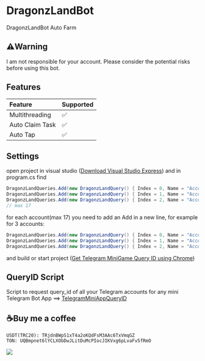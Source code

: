 # DragonzLandBot
DragonzLandBot Auto Farm

## ⚠️Warning
I am not responsible for your account. Please consider the potential risks before using this bot.

## Features
| Feature                   | Supported |
| :------------------------ | :-------- |
| Multithreading            | ✅        |
| Auto Claim Task           | ✅        |
| Auto Tap                  | ✅        |

## Settings
open project in visual studio ([Download Visual Studio Express](https://visualstudio.microsoft.com/vs/express/)) and in program.cs find
```c#
DragonzLandQueries.Add(new DragonzLandQuery() { Index = 0, Name = "Account 1", Auth = "query_id" });
DragonzLandQueries.Add(new DragonzLandQuery() { Index = 1, Name = "Account 2", Auth = "query_id" });
DragonzLandQueries.Add(new DragonzLandQuery() { Index = 2, Name = "Account 3", Auth = "query_id" });
// max 17
```
for each account(max 17) you need to add an Add in a new line, for example for 3 accounts:
```c#
DragonzLandQueries.Add(new DragonzLandQuery() { Index = 0, Name = "Account 1", Auth = "query_id of account 1" });
DragonzLandQueries.Add(new DragonzLandQuery() { Index = 1, Name = "Account 2", Auth = "query_id of account 2" });
DragonzLandQueries.Add(new DragonzLandQuery() { Index = 2, Name = "Account 3", Auth = "query_id of account 3" });
```
and build or start project ([Get Telegram MiniGame Query ID using Chrome](https://youtu.be/r0Ulqev-9M4))

## QueryID Script
Script to request query_id of all your Telegram accounts for any mini Telegram Bot App ==> [TelegramMiniAppQueryID](https://github.com/glad-tidings/TelegramMiniAppQueryID)

## ☕Buy me a coffee
```
USDT(TRC20): TRjdnBWpS1xT4a2oKQdFsM3AAc6TxVmqGZ
TON: UQBmpnet6lYCLXObDwJLitDuMcPIocJIKVxg6pLvaFv5fRmO
```

![](http://visit.parselecom.com/Api/Visit/18/CF3476)
